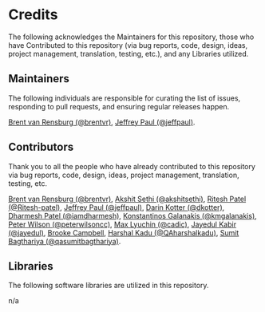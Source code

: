 # Credits

The following acknowledges the Maintainers for this repository, those who have Contributed to this repository (via bug reports, code, design, ideas, project management, translation, testing, etc.), and any Libraries utilized.

## Maintainers

The following individuals are responsible for curating the list of issues, responding to pull requests, and ensuring regular releases happen.

[Brent van Rensburg (@brentvr)](https://github.com/brentvr), [Jeffrey Paul (@jeffpaul)](https://github.com/jeffpaul).

## Contributors

Thank you to all the people who have already contributed to this repository via bug reports, code, design, ideas, project management, translation, testing, etc.

[Brent van Rensburg (@brentvr)](https://github.com/brentvr), [Akshit Sethi (@akshitsethi)](https://github.com/akshitsethi), [Ritesh Patel (@Ritesh-patel)](https://github.com/Ritesh-patel), [Jeffrey Paul (@jeffpaul)](https://github.com/jeffpaul), [Darin Kotter (@dkotter)](https://github.com/dkotter), [Dharmesh Patel (@iamdharmesh)](https://github.com/iamdharmesh), [Konstantinos Galanakis (@kmgalanakis)](https://github.com/kmgalanakis), [Peter Wilson (@peterwilsoncc)](https://github.com/peterwilsoncc), [Max Lyuchin (@cadic)](https://github.com/cadic), [Jayedul Kabir (@jayedul)](https://github.com/jayedul), [Brooke Campbell](https://www.linkedin.com/in/brookecampbelldesign/), [Harshal Kadu (@QAharshalkadu)](https://github.com/QAharshalkadu), [Sumit Bagthariya (@qasumitbagthariya)](https://github.com/qasumitbagthariya).

## Libraries

The following software libraries are utilized in this repository.

n/a
